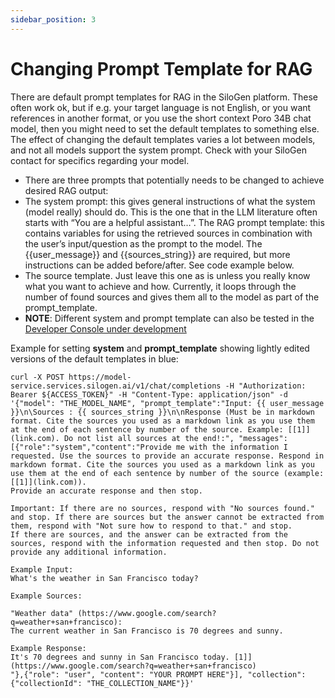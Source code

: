 ```yaml
---
sidebar_position: 3
---
```


# Changing Prompt Template for RAG

There are default prompt templates for RAG in the SiloGen platform. These often work ok, but if e.g. your target language is not English, or you want references in another format, or you use the short context Poro 34B chat model, then you might need to set the default templates to something else. The effect of changing the default templates varies a lot between models, and not all models support the system prompt. Check with your SiloGen contact for specifics regarding your model.

- There are three prompts that potentially needs to be changed to achieve desired RAG output:
- The system prompt: this gives general instructions of what the system (model really) should do. This is the one that in the LLM literature often starts with “You are a helpful assistant…”.
  The RAG prompt template: this contains variables for using the retrieved sources in combination with the user’s input/question as the prompt to the model. The \{\{user_message\}\} and \{\{sources_string\}\} are required, but more instructions can be added before/after. See code example below.
- The source template. Just leave this one as is unless you really know what you want to achieve and how. Currently, it loops through the number of found sources and gives them all to the model as part of the prompt_template.
- **NOTE**: Different system and prompt template can also be tested in the [Developer Console under development](../../developer-console/index.md)

Example for setting **system** and **prompt_template** showing lightly edited versions of the default templates in blue:

```
curl -X POST https://model-service.services.silogen.ai/v1/chat/completions -H "Authorization: Bearer ${ACCESS_TOKEN}" -H "Content-Type: application/json" -d '{"model": "THE_MODEL_NAME", "prompt_template":"Input: {{ user_message }}\n\Sources : {{ sources_string }}\n\nResponse (Must be in markdown format. Cite the sources you used as a markdown link as you use them at the end of each sentence by number of the source. Example: [[1]](link.com). Do not list all sources at the end!:", "messages": [{"role":"system","content":"Provide me with the information I requested. Use the sources to provide an accurate response. Respond in markdown format. Cite the sources you used as a markdown link as you use them at the end of each sentence by number of the source (example: [[1]](link.com)).
Provide an accurate response and then stop.

Important: If there are no sources, respond with "No sources found." and stop. If there are sources but the answer cannot be extracted from them, respond with "Not sure how to respond to that." and stop.
If there are sources, and the answer can be extracted from the sources, respond with the information requested and then stop. Do not provide any additional information.

Example Input:
What's the weather in San Francisco today?

Example Sources:

"Weather data" (https://www.google.com/search?q=weather+san+francisco):
The current weather in San Francisco is 70 degrees and sunny.

Example Response:
It's 70 degrees and sunny in San Francisco today. [1]](https://www.google.com/search?q=weather+san+francisco)
"},{"role": "user", "content": "YOUR PROMPT HERE"}], "collection": {"collectionId": "THE_COLLECTION_NAME"}}'
```
